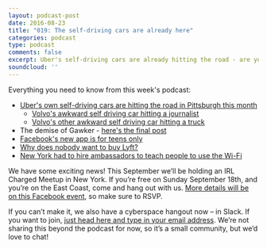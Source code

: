 ```yaml
---
layout: podcast-post
date: 2016-08-23
title: "019: The self-driving cars are already here"
categories: podcast
type: podcast
comments: false
excerpt: Uber's self-driving cars are already hitting the road - are you ready for it? Plus, the demise of Gawker, New York's scary free Wi-Fi and a bunch more.
soundcloud: ''
---
```


Everything you need to know from this week's podcast:
<ul>
 	<li><a href="http://www.bloomberg.com/news/features/2016-08-18/uber-s-first-self-driving-fleet-arrives-in-pittsburgh-this-month-is06r7on">Uber's own self-driving cars are hitting the road in Pittsburgh this month</a>
<ul>
 	<li><a href="http://www.inquisitr.com/2123769/self-parking-car-hits-journalists-at-high-speed-watch-video-of-self-driving-volvo-accident-with-2-7-million-views-video/">Volvo's awkward self driving car hitting a journalist</a></li>
 	<li><a href="https://www.youtube.com/watch?v=aNi17YLnZpg">Volvo's other awkward self driving car hitting a truck</a></li>
</ul>
</li>
 	<li>The demise of Gawker - <a href="http://gawker.com/how-things-work-1785604699">here's the final post</a></li>
 	<li><a href="https://techcrunch.com/2016/08/19/facebook-lifestage/">Facebook's new app is for teens only</a></li>
 	<li><a href="http://www.recode.net/2016/8/19/12560356/lyft-9-billion-buyout">Why does nobody want to buy Lyft?</a></li>
 	<li><a href="http://www.citylab.com/navigator/2016/08/to-court-a-skeptical-public-new-york-sends-wi-fi-ambassadors/495623/">New York had to hire ambassadors to teach people to use the Wi-Fi</a></li>
</ul>
We have some exciting news! This September we’ll be holding an IRL Charged Meetup in New York. If you’re free on Sunday September 18th, and you’re on the East Coast, come and hang out with us. <a href="https://www.facebook.com/events/912984068848160/?acontext=%7B%22ref%22%3A2%2C%22ref_dashboard_filter%22%3A%22upcoming%22%2C%22action_history%22%3A%22%5B%7B%5C%22surface%5C%22%3A%5C%22dashboard%5C%22%2C%5C%22mechanism%5C%22%3A%5C%22main_list%5C%22%2C%5C%22extra_data%5C%22%3A%5B%5D%7D%5D%22%7D">More details will be on this Facebook event</a>, so make sure to RSVP.

If you can’t make it, we also have a cyberspace hangout now – in Slack. If you want to join, <a href="https://charged-podcast.herokuapp.com/">just head here and type in your email address</a>. We’re not sharing this beyond the podcast for now, so it’s a small community, but we’d love to chat!